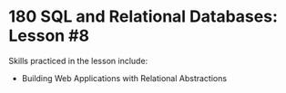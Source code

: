 # 180 SQL and Relational Databases: Lesson #8

Skills practiced in the lesson include:
* Building Web Applications with Relational Abstractions
